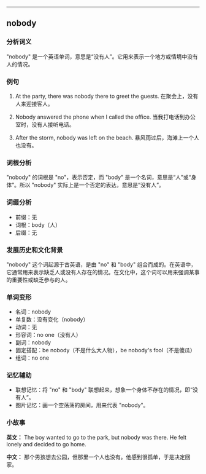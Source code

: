 
---------------
## nobody
### 分析词义
"nobody" 是一个英语单词，意思是“没有人”。它用来表示一个地方或情境中没有人的情况。

### 例句
1. At the party, there was nobody there to greet the guests.
   在聚会上，没有人来迎接客人。

2. Nobody answered the phone when I called the office.
   当我打电话到办公室时，没有人接听电话。

3. After the storm, nobody was left on the beach.
   暴风雨过后，海滩上一个人也没有。

### 词根分析
"nobody" 的词根是 "no"，表示否定，而 "body" 是一个名词，意思是“人”或“身体”。所以 "nobody" 实际上是一个否定的表达，意思是“没有人”。

### 词缀分析
- 前缀：无
- 词根：body（人）
- 后缀：无

### 发展历史和文化背景
"nobody" 这个词起源于古英语，是由 "no" 和 "body" 组合而成的。在英语中，它通常用来表示缺乏人或没有人存在的情况。在文化中，这个词可以用来强调某事的重要性或缺乏参与的人。

### 单词变形
- 名词：nobody
- 单复数：没有变化（nobody）
- 动词：无
- 形容词：no one（没有人）
- 副词：nobody
- 固定搭配：be nobody（不是什么大人物），be nobody's fool（不是傻瓜）
- 组词：no one

### 记忆辅助
- 联想记忆：将 "no" 和 "body" 联想起来，想象一个身体不存在的情况，即“没有人”。
- 图片记忆：画一个空荡荡的房间，用来代表 "nobody"。

### 小故事
**英文：** 
The boy wanted to go to the park, but nobody was there. He felt lonely and decided to go home.

**中文：**
那个男孩想去公园，但那里一个人也没有。他感到很孤单，于是决定回家。

